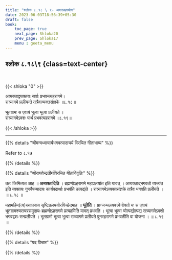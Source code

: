 ```yaml
---
title: "श्लोक ८.१८ \ ९- अक्षरब्रह्मयोग"
date: 2023-06-03T18:56:39+05:30
draft: false
book:
    toc_page: true
    next_page: Shloka20
    prev_page: Shloka17
    menu : geeta_menu
---
```




## श्लोक ८.१८\९ {class=text-center}

<br/>

{{< shloka  "0"  >}}

अव्यक्ताद्व्यक्तयः सर्वाः प्रभवन्त्यहरागमे।  
रात्र्यागमे प्रलीयन्ते तत्रैवाव्यक्तसंज्ञके ॥८.१८॥   

भूतग्रामः स एवायं भूत्वा भूत्वा प्रलीयते ।  
रात्र्यागमेऽवशः पार्थ प्रभवत्यहरागमे ॥८.१९॥ 

{{< /shloka >}}

---


{{% details "श्रीमन्मध्वाचार्यभगवत्पादाचर्य विरचित  गीताभाष्य" %}}

Refer to ८.१७

{{% /details %}}



{{% details "श्रीराघवेन्द्रतीर्थविरचित गीताविवृतिः" %}}

ततः किमित्यत आह ॥ **अव्यक्तादिति** । 
ब्रह्मणोऽहरागमे महाप्रलयांत इति यावत्‌ ।
अव्यक्ताद्भगवतो व्यज्यंत इति व्यक्तयः
गुणवैषम्यादयः कार्यपदार्थाः प्रभवंति उत्पद्यंते । 
रात्र्यागमेऽव्यक्तसंज्ञके तत्रैव भगवति प्रलीयंते । 
॥ ८.१८ ॥  

महामहिम(त्व)ख्यापनाय सृष्टिप्रलययोरविच्छेदमाह 
॥ **भूतेति** । 
प्राग्जन्मलयवत्त्वेनोक्तो यः स एवायं 
भूतग्रामश्चराचरसमुदायः
ब्रह्मणोऽहरागमे प्रत्यहमिति यावत्‌ प्रभवति । 
भूत्वा भूत्वा चोत्पद्योत्पद्य
रात्र्यागमेऽवशो भगवद्वशः सन्प्रलीयते । 
भूतग्रामो भूत्वा भूत्वा रात्र्यागमे
प्रलीयते पुनरहरागमे प्रभवतीति वा योजना । 
॥ ८.१९ ॥ 

{{% /details %}}



{{% details "पद विचार" %}}


{{% /details %}}
